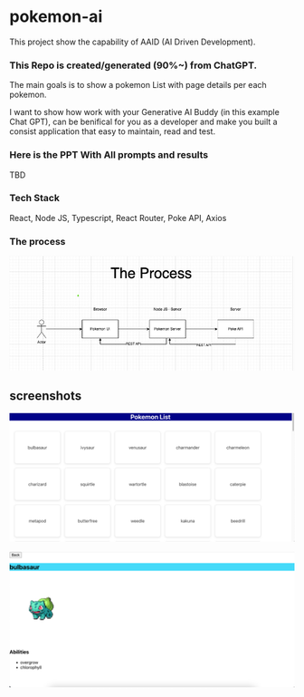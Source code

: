 # pokemon-ai

This project show the capability of AAID (AI Driven Development).

### This Repo is created/generated (90%~) from ChatGPT.

The main goals is to show a pokemon List with page details per each pokemon.

I want to show how work with your Generative AI Buddy (in this example Chat GPT), can be benifical for you as a developer and make you built a consist application that easy to maintain, read and test.

### Here is the PPT With All prompts and results
TBD

### Tech Stack
React, Node JS, Typescript, React Router, Poke API, Axios

### The process

![The Process Diagram](assets/images/image-3.png)

## screenshots

![Pokemon List Page](assets/images/image-1.png)

![Pokemon Details Page](assets/images/image-2.png)
